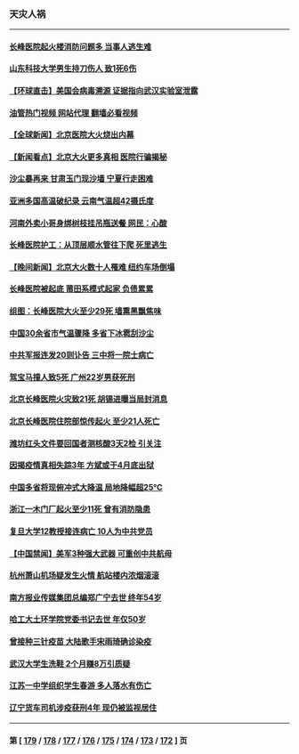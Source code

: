 ### 天灾人祸
---
#### [长峰医院起火楼消防问题多 当事人逃生难](../../pages/ncid280/n13976882.md?04210445) 
#### [山东科技大学男生持刀伤人 致1死6伤](../../pages/ncid280/n13977275.md?04210445) 
#### [【环球直击】美国会病毒溯源 证据指向武汉实验室泄露](../../pages/ncid280/n13977149.md?04210445) 
#### [油管热门视频 网站代理 翻墙必看视频](http://138.2.39.72:81/youtube.html?epic-marker?04210445)
#### [【全球新闻】北京医院大火烧出内幕](../../pages/ncid280/n13977147.md?04210445) 
#### [【新闻看点】北京大火更多真相 医院行骗揭秘](../../pages/ncid280/n13976826.md?04210445) 
#### [沙尘暴再来 甘肃玉门现沙墙 宁夏行走困难](../../pages/ncid280/n13976897.md?04210445) 
#### [亚洲多国高温破纪录 云南气温超42摄氏度](../../pages/ncid280/n13976633.md?04210445) 
#### [河南外卖小哥身绑树枝挂吊瓶送餐 网民：心酸](../../pages/ncid280/n13976449.md?04210445) 
#### [长峰医院护工：从顶层顺水管往下爬 死里逃生](../../pages/ncid280/n13976359.md?04210445) 
#### [【晚间新闻】北京大火数十人罹难 纽约车场倒塌](../../pages/ncid280/n13976373.md?04210445) 
#### [长峰医院被起底 莆田系模式起家 负债累累](../../pages/ncid280/n13976247.md?04210445) 
#### [组图：长峰医院大火至少29死 墙熏黑飘焦味](../../pages/ncid280/n13976225.md?04210445) 
#### [中国30余省市气温骤降 多省下冰雹刮沙尘](../../pages/ncid280/n13976073.md?04210445) 
#### [中共军报连发20则讣告 三中将一院士病亡](../../pages/ncid280/n13976209.md?04210445) 
#### [驾宝马撞人致5死 广州22岁男获死刑](../../pages/ncid280/n13976071.md?04210445) 
#### [北京长峰医院火灾致21死 胡锡进曝当局封消息](../../pages/ncid280/n13975892.md?04210445) 
#### [北京长峰医院住院部惊传起火 至少21人死亡](../../pages/ncid280/n13975797.md?04210445) 
#### [潍坊红头文件要回国者测核酸3天2检 引关注](../../pages/ncid280/n13975635.md?04210445) 
#### [因揭疫情真相失踪3年 方斌或于4月底出狱](../../pages/ncid280/n13975636.md?04210445) 
#### [中国多省将现俯冲式大降温 局地降幅超25℃](../../pages/ncid280/n13975365.md?04210445) 
#### [浙江一木门厂起火至少11死 曾有消防隐患](../../pages/ncid280/n13975300.md?04210445) 
#### [复旦大学12教授接连病亡 10人为中共党员](../../pages/ncid280/n13975171.md?04210445) 
#### [【中国禁闻】美军3种强大武器 可重创中共航母](../../pages/ncid280/n13974864.md?04210445) 
#### [杭州萧山机场疑发生火情 航站楼内浓烟滚滚](../../pages/ncid280/n13974808.md?04210445) 
#### [南方报业传媒集团总编郑广宁去世 终年54岁](../../pages/ncid280/n13974639.md?04210445) 
#### [哈工大土环学院党委书记去世 年仅50岁](../../pages/ncid280/n13973878.md?04210445) 
#### [曾接种三针疫苗 大陆歌手宋雨琦确诊染疫](../../pages/ncid280/n13973539.md?04210445) 
#### [武汉大学生洗鞋 2个月赚8万引质疑](../../pages/ncid280/n13973648.md?04210445) 
#### [江苏一中学组织学生春游 多人落水有伤亡](../../pages/ncid280/n13973551.md?04210445) 
#### [辽宁货车司机涉疫获刑4年 现仍被监视居住](../../pages/ncid280/n13972341.md?04210445) 

---
#### 第 [ [179](./179.md?04210445) / [178](./178.md?04210445) / [177](./177.md?04210445) / [176](./176.md?04210445) / [175](./175.md?04210445) / [174](./174.md?04210445) / [173](./173.md?04210445) / [172](./172.md?04210445) ] 页
